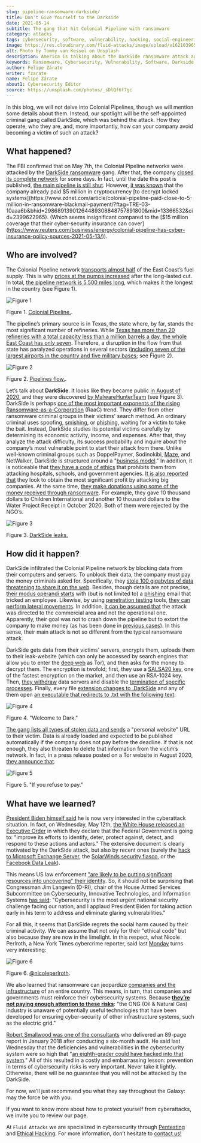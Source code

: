 ```yaml
---
slug: pipeline-ransomware-darkside/
title: Don't Give Yourself to the Darkside
date: 2021-05-14
subtitle: The gang that hit Colonial Pipeline with ransomware
category: attacks
tags: cybersecurity, software, vulnerability, hacking, social-engineering, risk
image: https://res.cloudinary.com/fluid-attacks/image/upload/v1621039654/blog/pipeline-ransomware-darkside/cover_cyypaa.webp
alt: Photo by Tommy van Kessel on Unsplash
description: America is talking about the DarkSide ransomware attack against Colonial Pipeline, one of the largest USA pipeline companies. Here is what we know about it.
keywords: Ransomware, Cybersecurity, Vulnerability, Software, Darkside, Colonial Pipeline, Ethical Hacking, Pentesting
author: Felipe Zárate
writer: fzarate
name: Felipe Zárate
about1: Cybersecurity Editor
source: https://unsplash.com/photos/_sDlQf6f7gc
---
```


In this blog, we will not delve into Colonial Pipelines, though we will
mention some details about them. Instead, our spotlight will be the
self-appointed criminal gang called DarkSide, which was behind the
attack. How they operate, who they are, and, more importantly, how can
your company avoid becoming a victim of such an attack?

## What happened?

The FBI confirmed that on May 7th, the Colonial Pipeline networks were
attacked by the [DarkSide
ransomware](https://www.fbi.gov/news/pressrel/press-releases/fbi-statement-on-compromise-of-colonial-pipeline-networks)
gang. After that, the company [closed its complete
network](https://www.reuters.com/technology/fireeye-shares-jump-after-pipeline-cyberattack-2021-05-10/)
for some days. In fact, until the date this post is published, [the main
pipeline is still
shut](https://www.usatoday.com/story/news/nation/2021/05/12/colonial-pipeline-hack-shutdown-gas-outages-refuel/5065013001/).
However, [it was
known](https://www.bloomberg.com/news/articles/2021-05-13/colonial-pipeline-paid-hackers-nearly-5-million-in-ransom)
that the company already paid $5 million in cryptocurrency [to decrypt
locked
systems](https://www.zdnet.com/article/colonial-pipeline-paid-close-to-5-million-in-ransomware-blackmail-payment/?ftag=TRE-03-10aaa6b&bhid=29868913901264489308848757891800&mid=13366532&cid=2399622965).
(Which seems insignificant compared to the [$15 million coverage that
their cyber-security insurance can
cover](https://www.reuters.com/business/energy/colonial-pipeline-has-cyber-insurance-policy-sources-2021-05-13/)).

## Who are involved?

The Colonial Pipeline network [transports almost
half](https://www.bbc.com/news/technology-57063636) of the East Coast’s
fuel supply. This is why [prices at the pumps
increased](https://www.cbsnews.com/news/colonial-pipeline-resumes-operations-cyberattack/)
after the long-lasted cut. In total, [the pipeline network is 5,500
miles
long](https://www.wsj.com/articles/why-the-colonial-pipeline-shutdown-is-causing-gasoline-shortages-11620898203),
which makes it the longest in the country (see Figure 1).

<div class="imgblock">

![Figure 1](https://res.cloudinary.com/fluid-attacks/image/upload/v1621039653/blog/pipeline-ransomware-darkside/image1_xfinzi.webp)

<div class="title">

Figure 1. [Colonial
Pipeline.](https://www.wsj.com/articles/why-the-colonial-pipeline-shutdown-is-causing-gasoline-shortages-11620898203).

</div>

</div>

The pipeline’s primary source is in Texas, the state where, by far,
stands the most significant number of refineries. While [Texas has more
than 20 refineries with a total capacity less than a million barrels a
day, the whole East Coast has only
seven](https://www.wsj.com/articles/why-the-colonial-pipeline-shutdown-is-causing-gasoline-shortages-11620898203#:~:text=According%20to%20an%20Energy%20Department,a%20million%20barrels%20a%20day.).
Therefore, a disruption in the flow from that state has paralyzed
operations in several sectors ([including seven of the largest airports
in the country and five military
bases](https://www.reuters.com/business/energy/us-govt-top-fuel-supplier-work-secure-pipelines-closure-enters-4th-day-2021-05-10/);
see Figure 2).

<div class="imgblock">

![Figure 2](https://res.cloudinary.com/fluid-attacks/image/upload/v1621039652/blog/pipeline-ransomware-darkside/image2_myicaj.webp)

<div class="title">

Figure 2. [Pipelines
flow.](https://www.reuters.com/business/energy/us-govt-top-fuel-supplier-work-secure-pipelines-closure-enters-4th-day-2021-05-10/).

</div>

</div>

Let’s talk about **DarkSide**. It looks like they became public [in
August
of 2020](https://www.bleepingcomputer.com/news/security/darkside-new-targeted-ransomware-demands-million-dollar-ransoms/),
and they were discovered [by
MalwareHunterTeam](https://heimdalsecurity.com/blog/what-is-darkside-ransomware/)
(see Figure 3). DarkSide is perhaps [one of the most important exponents
of the rising
Ransomware-as-a-Corporation](https://www.digitalshadows.com/blog-and-research/darkside-the-new-ransomware-group-behind-highly-targeted-attacks/)
(RaaC) trend. They differ from other ransomware criminal groups in their
victims' search method. An ordinary criminal uses spoofing,
[smishing](../smishing/), or [phishing](../phishing/), waiting for a
victim to take the bait. Instead, DarkSide studies its potential victims
carefully by determining its economic activity, income, and expenses.
After that, they analyze the attack difficulty, its success probability
and inquire about the company’s most vulnerable point to start their
attack from there. Unlike well-known criminal groups such as
DoppelPaymer, Sodinokibi,
[Maze](https://statescoop.com/maze-ransomware-attackers-leak-data-stolen-from-suburban-washington-schools/),
and NetWalker, DarkSide is structured around a "[business
model](https://www.cnbc.com/2021/05/10/hacking-group-darkside-reportedly-responsible-for-colonial-pipeline-shutdown.html)."
In addition, it is noticeable that [they have a code of
ethics](https://www.cybereason.com/blog/cybereason-vs-darkside-ransomware)
that prohibits them from attacking hospitals, schools, and government
agencies. [It is also reported
that](https://www.bbc.com/news/technology-54591761) they look to obtain
the most significant profit by attacking big companies. At the same
time, [they make donations using some of the money received through
ransomware](https://www.bbc.com/news/technology-54591761). For example,
they gave 10 thousand dollars to Children International and another 10
thousand dollars to the Water Project Receipt in October 2020. Both of
them were rejected by the NGO’s.

<div class="imgblock">

![Figure 3](https://res.cloudinary.com/fluid-attacks/image/upload/v1621039653/blog/pipeline-ransomware-darkside/image3_cqph45.webp)

<div class="title">

Figure 3. [DarkSide
leaks.](https://www.bloomberg.com/news/articles/2021-05-12/darkside-hackers-mint-money-with-ransomware-franchise)

</div>

</div>

## How did it happen?

DarkSide infiltrated the Colonial Pipeline network by blocking data from
their computers and servers. To unblock their data, the company must pay
the money criminals asked for. Specifically, they [stole 100 gigabytes
of data threatening to share it on the
web](https://www.bloomberg.com/news/articles/2021-05-09/colonial-hackers-stole-data-thursday-ahead-of-pipeline-shutdown).
Besides, though details are not precise, [their modus operandi
starts](https://www.trendmicro.com/en_us/research/21/e/what-we-know-about-darkside-ransomware-and-the-us-pipeline-attac.html)
with (but is not limited to) a [phishing](../phishing/) email that
tricked an employee. Likewise, by using [penetration
testing](../importance-pentesting/) tools, [they can perform lateral
movements](https://www.csoonline.com/article/3618688/darkside-ransomware-explained-how-it-works-and-who-is-behind-it.html?upd=1620908660505).
In addition, [it can be assumed
that](https://www.nytimes.com/2021/05/10/us/politics/pipeline-hack-darkside.html)
the attack was directed to the commercial area and not the operational
one. Apparently, their goal was not to crash down the pipeline but to
extort the company to make money (as has been done in [previous
cases](https://www.zdnet.com/article/darkside-the-ransomware-group-responsible-for-colonial-pipeline-cyberattack-explained/)).
In this sense, their main attack is not so different from the typical
ransomware attack.

DarkSide gets data from their victims' servers, encrypts them, uploads
them to their leak-website (which can only be accessed by search engines
that allow you to enter the [deep web](../dark-web/) as Tor), and then
asks for the money to decrypt them. The encryption is twofold; first,
they use a [SALSA20
key](https://www.mcafee.com/enterprise/en-us/threat-center/threat-landscape-dashboard/ransomware-details.darkside-ransomware.html),
one of the fastest encryption on the market, and then use an RSA-1024
key. Then, [they
withdraw](https://www.bleepingcomputer.com/news/security/darkside-new-targeted-ransomware-demands-million-dollar-ransoms/)
data servers and disable the [termination of specific
processes](https://github.com/k-vitali/Malware-Misc-RE/blob/master/2020-08-21-crime_darkside_ransomware.vk.notes.raw).
Finally, every file [extension changes to
.DarkSide](https://heimdalsecurity.com/blog/what-is-darkside-ransomware/)
and any of them open [an executable that redirects to .txt with the
following
text](https://www.pcrisk.com/removal-guides/18504-darkside-ransomware):

<div class="imgblock">

![Figure 4](https://res.cloudinary.com/fluid-attacks/image/upload/v1621039652/blog/pipeline-ransomware-darkside/image4_syrgzj.webp)

<div class="title">

Figure 4. "Welcome to Dark."

</div>

</div>

[The gang lists all types of stolen data and
sends](https://malwarewarrior.com/how-to-remove-darkside-ransomware-and-decrypt-darkside-files/)
a "personal website" URL to their victim. Data is already loaded and
expected to be published automatically if the company does not pay
before the deadline. If that is not enough, they also threaten to delete
that information from the victim’s network. In fact, in a press release
posted on a Tor website in August 2020, [they announce
that](https://www.digitalshadows.com/blog-and-research/darkside-the-new-ransomware-group-behind-highly-targeted-attacks/).

<div class="imgblock">

![Figure 5](https://res.cloudinary.com/fluid-attacks/image/upload/v1621039652/blog/pipeline-ransomware-darkside/image5_vxa4nd.webp)

<div class="title">

Figure 5. "If you refuse to pay."

</div>

</div>

## What have we learned?

[President Biden himself
said](https://edition.cnn.com/videos/politics/2021/05/10/colonial-pipeline-white-house-biden-sot-vpx.cnn/video/playlists/this-week-in-politics/)
he is now very interested in the cyberattack situation. In fact, on
Wednesday, May 12th, [the White House released an Executive
Order](https://www.whitehouse.gov/briefing-room/presidential-actions/2021/05/12/executive-order-on-improving-the-nations-cybersecurity/)
in which they declare that the Federal Government is going to: "improve
its efforts to identify, deter, protect against, detect, and respond to
these actions and actors." The extensive document is clearly motivated
by the DarkSide attack, but also by recent ones (surely the [hack to
Microsoft Exchange Server](../exchange-server-hack/), the [SolarWinds
security fiasco](../solarwinds-attack/), or the [Facebook Data
Leak](../facebook-data-leak/)).

This means US law enforcement ["are likely to be putting significant
resources into uncovering" their
identity](https://grahamcluley.com/darkside-ransomware-gang-fear/). So,
it should not be surprising that Congressman Jim Langevin (D-RI), chair
of the House Armed Services Subcommittee on Cybersecurity, Innovative
Technologies, and Information Systems [has
said](https://web.archive.org/web/20210514050555/https://langevin.house.gov/press-release/langevin-praises-sweeping-biden-executive-actions-cybersecurity):
"Cybersecurity is the most urgent national security challenge facing our
nation, and I applaud President Biden for taking action early in his
term to address and eliminate glaring vulnerabilities."

For all this, it seems that DarkSide regrets the social harm caused by
their criminal activity. We can assume that not only for their "ethical
code" but also because they are now in the limelight. In this respect,
what Nicole Perlroth, a New York Times cybercrime reporter, said last
[Monday](https://twitter.com/nicoleperlroth/status/1391794316507418624?s=20)
turns very interesting:

<div class="imgblock">

![Figure 6](https://res.cloudinary.com/fluid-attacks/image/upload/v1621039653/blog/pipeline-ransomware-darkside/image6_bsbosm.webp)

<div class="title">

Figure 6. [@nicoleperlroth](https://twitter.com/nicoleperlroth).

</div>

</div>

We also learned that ransomware can jeopardize [companies and the
infrastructure](https://www.zdnet.com/article/colonial-pipeline-ransomware-attack-everything-you-need-to-know/)
of an entire country. This means, in turn, that companies and
governments must reinforce their cybersecurity systems. Because
[**they’re not paying enough attention to these
risks**](https://www.osti.gov/biblio/1602649): "the ONG (Oil & Natural
Gas) industry is unaware of potentially useful technologies that have
been developed for ensuring cyber-security of other infrastructure
systems, such as the electric grid."

[Robert Smallwood was one of the
consultants](https://www.secureworldexpo.com/industry-news/colonial-pipeline-poor-cybersecurity)
who delivered an 89-page report in January 2018 after conducting a
six-month audit. He said last Wednesday that the deficiencies and
vulnerabilities in the cybersecurity system were so high that "[an
eighth-grader could have hacked into that
system](https://apnews.com/article/va-state-wire-technology-business-1f06c091c492c1630471d29a9cf6529d)."
All of this resulted in a costly and embarrassing lesson: prevention in
terms of cybersecurity risks is very important. Never take it lightly.
Otherwise, there will be no guarantee that you will not be attacked by
the DarkSide.

For now, we’ll just recommend you what they say throughout the Galaxy:
may the force be with you.

If you want to know more about how to protect yourself from
cyberattacks, we invite you to review our page.

At `Fluid Attacks` we are specialized in cybersecurity through
[Pentesting](../../solutions/penetration-testing/) and [Ethical
Hacking](../../solutions/ethical-hacking/).
For more information, don’t hesitate to [contact
us\!](../../contact-us/)
